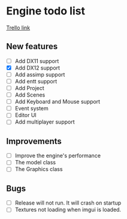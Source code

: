 # Engine todo list

[Trello link](https://trello.com/b/qLB6MHDe/genesis)

## New features

- [ ] Add DX11 support
- [x] Add DX12 support
- [ ] Add assimp support
- [ ] Add entt support
- [ ] Add Project
- [ ] Add Scenes
- [ ] Add Keyboard and Mouse support
- [ ] Event system
- [ ] Editor UI
- [ ] Add multiplayer support

## Improvements

- [ ] Improve the engine's performance
- [ ] The model class
- [ ] The Graphics class

## Bugs

- [ ] Release will not run. It will crash on startup
- [ ] Textures not loading when imgui is loaded.